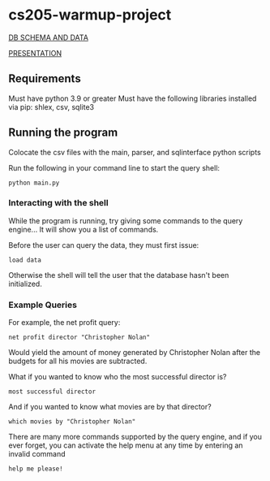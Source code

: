 # cs205-warmup-project
[DB SCHEMA AND DATA](https://docs.google.com/spreadsheets/d/10uNZty7Ix6n4S_ww2qhkvcJ7jfikw8rN0CeShY-WSuE/edit?usp=sharing)

[PRESENTATION](https://docs.google.com/presentation/d/12EugwYQW6lgqt0djMILuD6K_ihHnTbOqu1pTB_NQdDw/edit?usp=sharing)

## Requirements
Must have python 3.9 or greater
Must have the following libraries installed via pip: shlex, csv, sqlite3

## Running the program
Colocate the csv files with the main, parser, and sqlinterface python scripts

Run the following in your command line to start the query shell:
```
python main.py
```

### Interacting with the shell
While the program is running, try giving some commands to the query engine...
It will show you a list of commands.

Before the user can query the data, they must first issue:
```
load data
```
Otherwise the shell will tell the user that the database hasn't been initialized. 

### Example Queries

For example, the net profit query:
```
net profit director "Christopher Nolan"
```
Would yield the amount of money generated by Christopher Nolan after the budgets for all his movies are subtracted. 

What if you wanted to know who the most successful director is?
```
most successful director
```

And if you wanted to know what movies are by that director?
```
which movies by "Christopher Nolan"
```

There are many more commands supported by the query engine, and if you ever forget, you can activate the help menu at any time by entering an invalid command
```
help me please!
```

